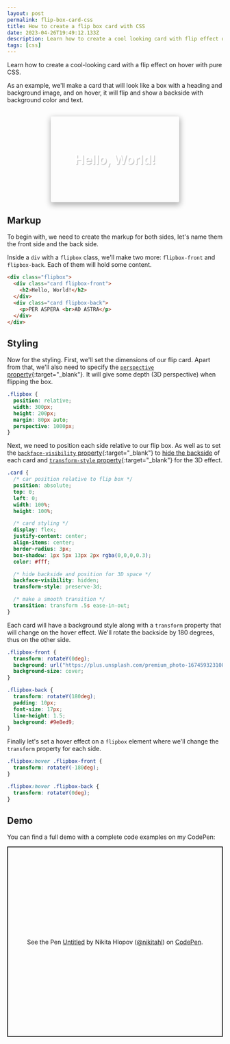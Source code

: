 ```yaml
---
layout: post
permalink: flip-box-card-css
title: How to create a flip box card with CSS
date: 2023-04-26T19:49:12.133Z
description: Learn how to create a cool looking card with flip effect on hover with pure CSS.
tags: [css]
---
```


Learn how to create a cool-looking card with a flip effect on hover with pure CSS.

As an example, we'll make a card that will look like a box with a heading and background image, and on hover, it will flip and show a backside with background color and text.

<style>
.flipbox {
  position: relative;
  width: 300px;
  height: 200px;
  margin: 30px auto;
  perspective: 1000px;
}

.flipbox .card {
  position: absolute;
  top: 0;
  left: 0;
  display: flex;
  justify-content: center;
  align-items: center;
  width: 100%;
  height: 100%;
  border-radius: 3px;
  box-shadow: 1px 5px 13px 2px rgba(0,0,0,0.3);
  color: #fff;
  text-align: center;
  backface-visibility: hidden;
  transition: transform .5s ease-in-out;
  transform-style: preserve-3d;
}

.flipbox-front {
  transform: rotateY(0deg);
  background: url("https://plus.unsplash.com/premium_photo-1674593231084-d8b27596b134?crop=entropy&cs=srgb&fm=jpg&ixid=MnwzMjM4NDZ8MHwxfHJhbmRvbXx8fHx8fHx8fDE2ODI1MzU1OTc&ixlib=rb-4.0.3&q=85") no-repeat center;
  background-size: cover;
}

.flipbox-back {
  transform: rotateY(180deg);
  padding: 10px;
  font-size: 17px;
  line-height: 1.5;
  background: #9e8ed9;
}

.flipbox:hover .flipbox-front {
  transform: rotateY(-180deg);
}

.flipbox:hover .flipbox-back {
  transform: rotateY(0deg);
}

.flipbox h2 {
  margin: 0;
  font-size: 30px;
  text-shadow: 2px 2px rgba(0,0,0,0.2);
}
</style>
<div class="flipbox">
  <div class="card flipbox-front">
    <h2>Hello, World!</h2>
  </div>
  <div class="card flipbox-back">
    <p>PER ASPERA <br>AD ASTRA</p>
  </div>
</div>

## Markup

To begin with, we need to create the markup for both sides, let's name them the front side and the back side.

Inside a `div` with a `flipbox` class, we'll make two more: `flipbox-front` and `flipbox-back`. Each of them will hold some content.

```html
<div class="flipbox">
  <div class="card flipbox-front">
    <h2>Hello, World!</h2>
  </div>
  <div class="card flipbox-back">
    <p>PER ASPERA <br>AD ASTRA</p>
  </div>
</div>
```

## Styling

Now for the styling. First, we'll set the dimensions of our flip card. Apart from that, we'll also need to specify the [`perspective` property](https://developer.mozilla.org/en-US/docs/Web/CSS/perspective){:target="_blank"}. It will give some depth (3D perspective) when flipping the box.

```css
.flipbox {
  position: relative;
  width: 300px;
  height: 200px;
  margin: 80px auto;
  perspective: 1000px;
}
```

Next, we need to position each side relative to our flip box. As well as to set the [`backface-visibility` property](https://developer.mozilla.org/en-US/docs/Web/CSS/backface-visibility){:target="_blank"} to [hide the backside](https://codepen.io/nikitahl/pen/LYOGKvj) of each card and [`transform-style` property](https://developer.mozilla.org/en-US/docs/Web/CSS/transform-style){:target="_blank"} for the 3D effect.

```css
.card {
  /* car position relative to flip box */
  position: absolute;
  top: 0;
  left: 0;
  width: 100%;
  height: 100%;

  /* card styling */
  display: flex;
  justify-content: center;
  align-items: center;
  border-radius: 3px;
  box-shadow: 1px 5px 13px 2px rgba(0,0,0,0.3);
  color: #fff;

  /* hide backside and position for 3D space */
  backface-visibility: hidden;
  transform-style: preserve-3d;

  /* make a smooth transition */
  transition: transform .5s ease-in-out;
}
```

Each card will have a background style along with a `transform` property that will change on the hover effect. We'll rotate the backside by 180 degrees, thus on the other side.

```css
.flipbox-front {
  transform: rotateY(0deg);
  background: url("https://plus.unsplash.com/premium_photo-1674593231084-d8b27596b134?crop=entropy&cs=srgb&fm=jpg&ixid=MnwzMjM4NDZ8MHwxfHJhbmRvbXx8fHx8fHx8fDE2ODI1MzU1OTc&ixlib=rb-4.0.3&q=85") no-repeat center;
  background-size: cover;
}

.flipbox-back {
  transform: rotateY(180deg);
  padding: 10px;
  font-size: 17px;
  line-height: 1.5;
  background: #9e8ed9;
}
```

Finally let's set a hover effect on a `flipbox` element where we'll change the `transform` property for each side.

```css
.flipbox:hover .flipbox-front {
  transform: rotateY(-180deg);
}

.flipbox:hover .flipbox-back {
  transform: rotateY(0deg);
}
```

## Demo

You can find a full demo with a complete code examples on my CodePen:

<p class="codepen" data-height="444" data-default-tab="result" data-slug-hash="LYgyyoy" data-user="nikitahl" style="height: 444px; box-sizing: border-box; display: flex; align-items: center; justify-content: center; border: 2px solid; margin: 1em 0; padding: 1em;">
  <span>See the Pen <a href="https://codepen.io/nikitahl/pen/LYgyyoy">
  Untitled</a> by Nikita Hlopov (<a href="https://codepen.io/nikitahl">@nikitahl</a>)
  on <a href="https://codepen.io">CodePen</a>.</span>
</p>
<script async src="https://cpwebassets.codepen.io/assets/embed/ei.js"></script>